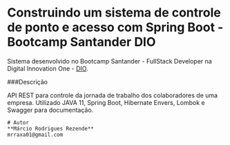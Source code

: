 # Construindo um sistema de controle de ponto e acesso com Spring Boot  - Bootcamp Santander DIO

Sistema desenvolvido no Bootcamp Santander - FullStack Developer na Digital Innovation One -  [DIO](https://digitalinnovation.one/").

###Descrição

API REST para controle da jornada de trabalho dos colaboradores de uma empresa. Utilizado JAVA 11, Spring Boot, Hibernate Envers, Lombok e Swagger para documentação.


```
# Autor
**Márcio Rodrigues Rezende**
mrraxa01@gmail.com
